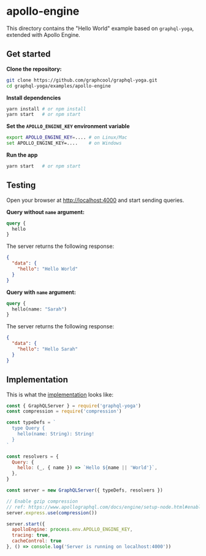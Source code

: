 # apollo-engine

This directory contains the "Hello World" example based on `graphql-yoga`, extended with Apollo Engine. 

## Get started

**Clone the repository:**

```sh
git clone https://github.com/graphcool/graphql-yoga.git
cd graphql-yoga/examples/apollo-engine
```

**Install dependencies**

```sh
yarn install # or npm install
yarn start   # or npm start
```

**Set the `APOLLO_ENGINE_KEY` environment variable**

```sh
export APOLLO_ENGINE_KEY=.... # on Linux/Mac
set APOLLO_ENGINE_KEY=....    # on Windows
```

**Run the app**

```sh
yarn start   # or npm start
```

## Testing

Open your browser at [http://localhost:4000](http://localhost:4000) and start sending queries.

**Query without `name` argument:**

```graphql
query {
  hello
}
```

The server returns the following response:

```json
{
  "data": {
    "hello": "Hello World"
  }
}
```

**Query with `name` argument:**

```graphql
query {
  hello(name: "Sarah")
}
```

The server returns the following response:

```json
{
  "data": {
    "hello": "Hello Sarah"
  }
}
```

## Implementation

This is what the [implementation](./index.js) looks like:

```js
const { GraphQLServer } = require('graphql-yoga')
const compression = require('compression')

const typeDefs = `
  type Query {
    hello(name: String): String!
  }
`

const resolvers = {
  Query: {
    hello: (_, { name }) => `Hello ${name || 'World'}`,
  },
}

const server = new GraphQLServer({ typeDefs, resolvers })

// Enable gzip compression
// ref: https://www.apollographql.com/docs/engine/setup-node.html#enabling-compression
server.express.use(compression())

server.start({
  apolloEngine: process.env.APOLLO_ENGINE_KEY,
  tracing: true,
  cacheControl: true
}, () => console.log('Server is running on localhost:4000'))
```
